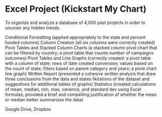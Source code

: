 # Excel Project (Kickstart My Chart)

   To organize and analyze a database of 4,000 past projects in order to uncover any hidden trends.

Conditional Formatting (applied appropriately to the state and percent funded columns)
Column Creation (all six columns were correctly created)
Pivot Tables and Stacked Column Charts (a stacked column pivot chart that can be filtered by country; a pivot table that counts number of campaigns outcomes)
Pivot Tables and Line Graphs (correctly created: a pivot table with a column of state; rows of date created conversion; values based on the count of state; filters based on parent category and years; a pivot chart line graph)
Written Report (presented a cohesive written analysis that draw three conclusions from the data and states likitations of the dataset and suggestions for additional tables of graphs)
Statistics (created calculations of mean, median, min, max, varience, and standard dev using Excel formulas; provided a brief and compelling justification of whether the mean or median better summarizes the data)

Google Drive, Dropbox 
